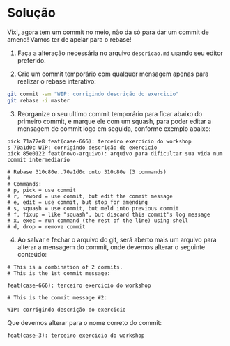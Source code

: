 # Solução

Vixi, agora tem um commit no meio, não da só para dar um commit de amend! Vamos ter de apelar para o rebase!

1. Faça a alteração necessária no arquivo `descricao.md` usando seu editor preferido.

2. Crie um commit temporário com qualquer mensagem apenas para realizar o rebase interativo:

```sh
git commit -am "WIP: corrigindo descrição do exercicio"
git rebase -i master
```

3. Reorganize o seu ultimo commit temporário para ficar abaixo do primeiro commit,
e marque ele com um squash, para poder editar a mensagem de commit logo em seguida,
conforme exemplo abaixo:

```
pick 71a72e8 feat(case-666): terceiro exercicio do workshop
s 70a1d0c WIP: corrigindo descrição do exercicio
pick 85e0122 feat(novo-arquivo): arquivo para dificultar sua vida num commit intermediario

# Rebase 310c80e..70a1d0c onto 310c80e (3 commands)
#
# Commands:
# p, pick = use commit
# r, reword = use commit, but edit the commit message
# e, edit = use commit, but stop for amending
# s, squash = use commit, but meld into previous commit
# f, fixup = like "squash", but discard this commit's log message
# x, exec = run command (the rest of the line) using shell
# d, drop = remove commit
```

4. Ao salvar e fechar o arquivo do git, será aberto mais um arquivo para alterar a mensagem do commit,
onde devemos alterar o seguinte conteúdo:

```
# This is a combination of 2 commits.
# This is the 1st commit message:

feat(case-666): terceiro exercicio do workshop

# This is the commit message #2:

WIP: corrigindo descrição do exercicio
```

Que devemos alterar para o nome correto do commit:

```
feat(case-3): terceiro exercicio do workshop
```
